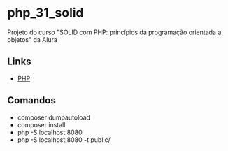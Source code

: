 # php_31_solid

Projeto do curso "SOLID com PHP: princípios da programação orientada a objetos" da Alura

## Links

- [PHP](https://www.php.net/)

## Comandos

- composer dumpautoload
- composer install
- php -S localhost:8080
- php -S localhost:8080 -t public/
